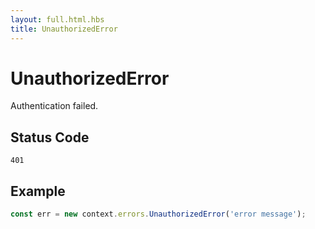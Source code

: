 ```yaml
---
layout: full.html.hbs
title: UnauthorizedError
---
```


# UnauthorizedError

Authentication failed.

## Status Code

`401`

## Example 

```js
const err = new context.errors.UnauthorizedError('error message');
```
